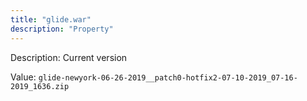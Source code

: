 ```yaml
---
title: "glide.war"
description: "Property"
---
```


Description: Current version

Value: `glide-newyork-06-26-2019__patch0-hotfix2-07-10-2019_07-16-2019_1636.zip`